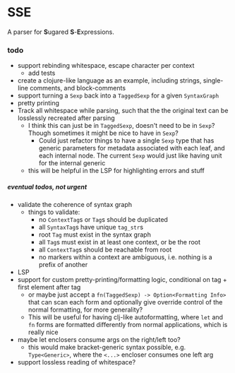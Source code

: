 # SSE

A parser for **S**ugared **S**-**E**xpressions.

### todo
* support rebinding whitespace, escape character per context
  * add tests
* create a clojure-like language as an example, including strings, single-line comments, and block-comments
* support turning a `Sexp` back into a `TaggedSexp` for a given `SyntaxGraph`
* pretty printing
* Track all whitespace while parsing, such that the the original text can be losslessly recreated after parsing
  * I think this can just be in `TaggedSexp`, doesn't need to be in `Sexp`? Though sometimes it might be nice to have in `Sexp`?
    * Could just refactor things to have a single `Sexp` type that has generic parameters for metadata associated with each leaf, and each internal node. The current `Sexp` would just like having unit for the internal generic
  * this will be helpful in the LSP for highlighting errors and stuff

##### eventual todos, not urgent
* validate the coherence of syntax graph
  * things to validate:
    * no `ContextTag`s or `Tag`s should be duplicated
    * all `SyntaxTag`s have unique `tag_str`s
    * root `Tag` must exist in the syntax graph
    * all `Tag`s must exist in at least one context, or be the root
    * all `ContextTag`s should be reachable from root
    * no markers within a context are ambiguous, i.e. nothing is a prefix of another
* LSP
* support for custom pretty-printing/formatting logic, conditional on tag + first element after tag
  * or maybe just accept a `fn(TaggedSexp) -> Option<Formatting Info>` that can scan each form and optionally give override control of the normal formatting, for more generality?
  * This will be useful for having clj-like autoformatting, where `let` and `fn` forms are formatted differently from normal applications, which is really nice
* maybe let enclosers consume args on the right/left too?
  * this would make bracket-generic syntax possible, e.g. `Type<Generic>`, where the `<...>` encloser consumes one left arg
* support lossless reading of whitespace?
